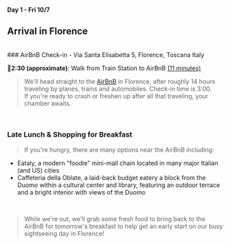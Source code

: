 #### Day 1 - Fri 10/7 
## Arrival in Florence
<br>
### AirBnB Check-in - Via Santa Elisabetta 5, Florence, Toscana Italy

🚶**2:30 (approximate)**: Walk from Train Station to AirBnB [(11 minutes)](https://goo.gl/maps/pCivNQbnYBPQdVzu5)

> We'll head straight to the [AirBnB](https://www.airbnb.com/rooms/4623533?source_impression_id=p3_1662931598_8UVrLLOCV2J5awOL) in Florence, after roughly 14 hours traveling by planes, trains and automobiles. Check-in time is 3:00. <br>
> If you're ready to crash or freshen up after all that traveling, your chamber awaits. 

<br>

### Late Lunch & Shopping for Breakfast

> If you're hungry, there are many options near the AirBnB including: <br>

- Eataly, a modern "foodie" mini-mall chain located in many major Italian (and US) cities
- Caffeteria della Oblate, a laid-back budget eatery a block from the Duomo within a cultural center and library, featuring an outdoor terrace and a bright interior with views of the Duomo

<br>

> While we're out, we'll grab some fresh food to bring back to the AirBnB for tomorrow's breakfast to help get an early start on our busy sightseeing day in Florence!